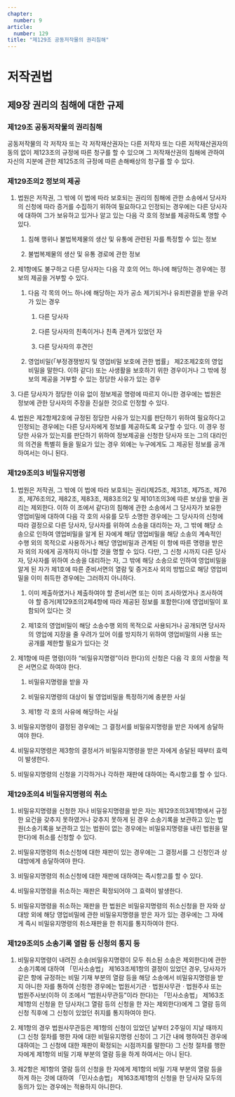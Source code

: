 ```yaml
---
chapter:
  number: 9
article:
  number: 129
title: "제129조 공동저작물의 권리침해"
---
```

# 저작권법

## 제9장 권리의 침해에 대한 규제

### 제129조 공동저작물의 권리침해

공동저작물의 각 저작자 또는 각 저작재산권자는 다른 저작자 또는 다른 저작재산권자의 동의 없이 제123조의 규정에 따른 청구를 할 수 있으며 그 저작재산권의 침해에 관하여 자신의 지분에 관한 제125조의 규정에 따른 손해배상의 청구를 할 수 있다.

### 제129조의2 정보의 제공

1. 법원은 저작권, 그 밖에 이 법에 따라 보호되는 권리의 침해에 관한 소송에서 당사자의 신청에 따라 증거를 수집하기 위하여 필요하다고 인정되는 경우에는 다른 당사자에 대하여 그가 보유하고 있거나 알고 있는 다음 각 호의 정보를 제공하도록 명할 수 있다.

    1. 침해 행위나 불법복제물의 생산 및 유통에 관련된 자를 특정할 수 있는 정보

    2. 불법복제물의 생산 및 유통 경로에 관한 정보

2. 제1항에도 불구하고 다른 당사자는 다음 각 호의 어느 하나에 해당하는 경우에는 정보의 제공을 거부할 수 있다.

    1. 다음 각 목의 어느 하나에 해당하는 자가 공소 제기되거나 유죄판결을 받을 우려가 있는 경우

        1. 다른 당사자

        2. 다른 당사자의 친족이거나 친족 관계가 있었던 자

        3. 다른 당사자의 후견인

    2. 영업비밀(「부정경쟁방지 및 영업비밀 보호에 관한 법률」 제2조제2호의 영업비밀을 말한다. 이하 같다) 또는 사생활을 보호하기 위한 경우이거나 그 밖에 정보의 제공을 거부할 수 있는 정당한 사유가 있는 경우

3. 다른 당사자가 정당한 이유 없이 정보제공 명령에 따르지 아니한 경우에는 법원은 정보에 관한 당사자의 주장을 진실한 것으로 인정할 수 있다.

4. 법원은 제2항제2호에 규정된 정당한 사유가 있는지를 판단하기 위하여 필요하다고 인정되는 경우에는 다른 당사자에게 정보를 제공하도록 요구할 수 있다. 이 경우 정당한 사유가 있는지를 판단하기 위하여 정보제공을 신청한 당사자 또는 그의 대리인의 의견을 특별히 들을 필요가 있는 경우 외에는 누구에게도 그 제공된 정보를 공개하여서는 아니 된다.

### 제129조의3 비밀유지명령

1. 법원은 저작권, 그 밖에 이 법에 따라 보호되는 권리(제25조, 제31조, 제75조, 제76조, 제76조의2, 제82조, 제83조, 제83조의2 및 제101조의3에 따른 보상을 받을 권리는 제외한다. 이하 이 조에서 같다)의 침해에 관한 소송에서 그 당사자가 보유한 영업비밀에 대하여 다음 각 호의 사유를 모두 소명한 경우에는 그 당사자의 신청에 따라 결정으로 다른 당사자, 당사자를 위하여 소송을 대리하는 자, 그 밖에 해당 소송으로 인하여 영업비밀을 알게 된 자에게 해당 영업비밀을 해당 소송의 계속적인 수행 외의 목적으로 사용하거나 해당 영업비밀과 관계된 이 항에 따른 명령을 받은 자 외의 자에게 공개하지 아니할 것을 명할 수 있다. 다만, 그 신청 시까지 다른 당사자, 당사자를 위하여 소송을 대리하는 자, 그 밖에 해당 소송으로 인하여 영업비밀을 알게 된 자가 제1호에 따른 준비서면의 열람 및 증거조사 외의 방법으로 해당 영업비밀을 이미 취득한 경우에는 그러하지 아니하다.

    1. 이미 제출하였거나 제출하여야 할 준비서면 또는 이미 조사하였거나 조사하여야 할 증거(제129조의2제4항에 따라 제공된 정보를 포함한다)에 영업비밀이 포함되어 있다는 것

    2. 제1호의 영업비밀이 해당 소송수행 외의 목적으로 사용되거나 공개되면 당사자의 영업에 지장을 줄 우려가 있어 이를 방지하기 위하여 영업비밀의 사용 또는 공개를 제한할 필요가 있다는 것

2. 제1항에 따른 명령(이하 “비밀유지명령”이라 한다)의 신청은 다음 각 호의 사항을 적은 서면으로 하여야 한다.

    1. 비밀유지명령을 받을 자

    2. 비밀유지명령의 대상이 될 영업비밀을 특정하기에 충분한 사실

    3. 제1항 각 호의 사유에 해당하는 사실

3. 비밀유지명령이 결정된 경우에는 그 결정서를 비밀유지명령을 받은 자에게 송달하여야 한다.

4. 비밀유지명령은 제3항의 결정서가 비밀유지명령을 받은 자에게 송달된 때부터 효력이 발생한다.

5. 비밀유지명령의 신청을 기각하거나 각하한 재판에 대하여는 즉시항고를 할 수 있다.

### 제129조의4 비밀유지명령의 취소

1. 비밀유지명령을 신청한 자나 비밀유지명령을 받은 자는 제129조의3제1항에서 규정한 요건을 갖추지 못하였거나 갖추지 못하게 된 경우 소송기록을 보관하고 있는 법원(소송기록을 보관하고 있는 법원이 없는 경우에는 비밀유지명령을 내린 법원을 말한다)에 취소를 신청할 수 있다.

2. 비밀유지명령의 취소신청에 대한 재판이 있는 경우에는 그 결정서를 그 신청인과 상대방에게 송달하여야 한다.

3. 비밀유지명령의 취소신청에 대한 재판에 대하여는 즉시항고를 할 수 있다.

4. 비밀유지명령을 취소하는 재판은 확정되어야 그 효력이 발생한다.

5. 비밀유지명령을 취소하는 재판을 한 법원은 비밀유지명령의 취소신청을 한 자와 상대방 외에 해당 영업비밀에 관한 비밀유지명령을 받은 자가 있는 경우에는 그 자에게 즉시 비밀유지명령의 취소재판을 한 취지를 통지하여야 한다.

### 제129조의5 소송기록 열람 등 신청의 통지 등

1. 비밀유지명령이 내려진 소송(비밀유지명령이 모두 취소된 소송은 제외한다)에 관한 소송기록에 대하여 「민사소송법」 제163조제1항의 결정이 있었던 경우, 당사자가 같은 항에 규정하는 비밀 기재 부분의 열람 등을 해당 소송에서 비밀유지명령을 받지 아니한 자를 통하여 신청한 경우에는 법원서기관ㆍ법원사무관ㆍ법원주사 또는 법원주사보(이하 이 조에서 “법원사무관등”이라 한다)는 「민사소송법」 제163조제1항의 신청을 한 당사자(그 열람 등의 신청을 한 자는 제외한다)에게 그 열람 등의 신청 직후에 그 신청이 있었던 취지를 통지하여야 한다.

2. 제1항의 경우 법원사무관등은 제1항의 신청이 있었던 날부터 2주일이 지날 때까지(그 신청 절차를 행한 자에 대한 비밀유지명령 신청이 그 기간 내에 행하여진 경우에 대하여는 그 신청에 대한 재판이 확정되는 시점까지를 말한다) 그 신청 절차를 행한 자에게 제1항의 비밀 기재 부분의 열람 등을 하게 하여서는 아니 된다.

3. 제2항은 제1항의 열람 등의 신청을 한 자에게 제1항의 비밀 기재 부분의 열람 등을 하게 하는 것에 대하여 「민사소송법」 제163조제1항의 신청을 한 당사자 모두의 동의가 있는 경우에는 적용하지 아니한다.
